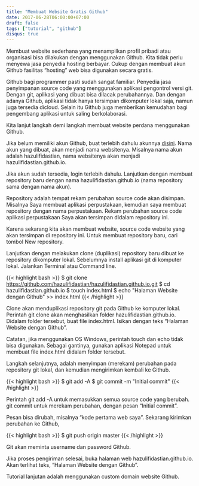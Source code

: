 ```yaml
---
title: "Membuat Website Gratis Github"
date: 2017-06-28T06:00:00+07:00
draft: false
tags: ["tutorial", "github"]
disqus: true
---
```


Membuat website sederhana yang menampilkan profil pribadi atau organisasi bisa 
dilakukan dengan menggunakan Github. Kita tidak perlu menyewa jasa penyedia hosting 
berbayar. Cukup dengan membuat akun Github fasilitas “hosting” web bisa digunakan 
secara gratis.

<!--more-->

Github bagi programmer pasti sudah sangat familiar. Penyedia jasa penyimpanan source 
code yang menggunakan aplikasi pengontrol versi git. Dengan git, aplikasi yang dibuat 
bisa dilacak perubahannya. Dan dengan adanya Github, aplikasi tidak hanya tersimpan 
dikomputer lokal saja, namun juga tersedia dicloud. Selain itu Github juga memberikan 
kemudahan bagi pengembang aplikasi untuk saling berkolaborasi.

Kita lanjut langkah demi langkah membuat website perdana menggunakan Github.

Jika belum memiliki akun Github, buat terlebih dahulu akunnya [disini](https://github.com). Nama akun yang dibuat, 
akan menjadi nama websitenya. Misalnya nama akun adalah hazulifidastian, nama 
websitenya akan menjadi hazulifidastian.github.io.

Jika akun sudah tersedia, login terlebih dahulu. Lanjutkan dengan membuat repository 
baru dengan nama hazulifidastian.github.io (nama repository sama dengan nama akun). 

Repository adalah tempat rekam perubahan source code akan disimpan. Misalnya Saya 
membuat aplikasi perpustakaan, kemudian saya membuat repository dengan nama 
perpustakaan. Rekam perubahan source code aplikasi perpustakaan Saya akan tersimpan 
didalam repository ini.

Karena sekarang kita akan membuat website, source code website 
yang akan tersimpan di repository ini. Untuk membuat repository baru, cari tombol 
New repository.

Lanjutkan dengan melakukan clone (duplikasi) repository baru dibuat ke repository 
dikomputer lokal. Sebelumnya install aplikasi git di komputer lokal. Jalankan 
Terminal atau Command line.

{{< highlight bash >}}
$ git clone https://github.com/hazulifidastian/hazulifidastian.github.io.git
$ cd hazulifidastian.github.io
$ touch index.html
$ echo "Halaman Website dengan Github" >> index.html
{{< /highlight >}}


Clone akan menduplikasi repository git pada Github ke komputer lokal. Perintah git 
clone akan menghasilkan folder hazulifidastian.github.io. Didalam folder tersebut, 
buat file index.html. Isikan dengan teks “Halaman Website dengan Github”.

Catatan, jika menggunakan OS Windows, perintah touch dan echo tidak bisa digunakan. 
Sebagai gantinya, gunakan aplikasi Notepad untuk membuat file index.html didalam 
folder tersebut.

Langkah selanjutnya, adalah menyimpan (merekam) perubahan pada repository git lokal, 
dan kemudian mengirimkan kembali ke Github.

{{< highlight bash >}}
$ git add -A
$ git commit -m "Initial commit"
{{< /highlight >}}

Perintah git add -A untuk memasukkan semua source code yang berubah. git commit untuk 
merekam perubahan, dengan pesan “Initial commit”.

Pesan bisa dirubah, misalnya “kode pertama web saya”. Sekarang kirimkan perubahan ke Github,

{{< highlight bash >}}
$ git push origin master
{{< /highlight >}}

Git akan meminta username dan password Github.

Jika proses pengiriman selesai, buka halaman web hazulifidastian.github.io. Akan terlihat teks, “Halaman Website 
dengan Github”.

Tutorial lanjutan adalah menggunakan custom domain website Github.
